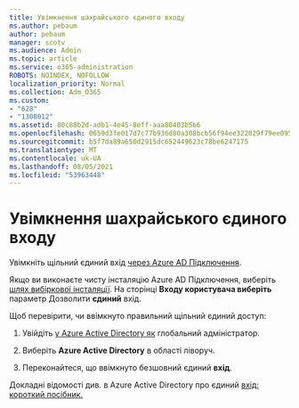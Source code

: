 ```yaml
---
title: Увімкнення шахрайського єдиного входу
ms.author: pebaum
author: pebaum
manager: scotv
ms.audience: Admin
ms.topic: article
ms.service: o365-administration
ROBOTS: NOINDEX, NOFOLLOW
localization_priority: Normal
ms.collection: Adm_O365
ms.custom:
- "628"
- "1300012"
ms.assetid: 80c88b2d-adb1-4e45-8eff-aaa80403b5b6
ms.openlocfilehash: 0659d3fe017d7c77b936d80a308bcb56f94ee322029f79ee095ebeec0b8ea7c1
ms.sourcegitcommit: b5f7da89a650d2915dc652449623c78be6247175
ms.translationtype: MT
ms.contentlocale: uk-UA
ms.lasthandoff: 08/05/2021
ms.locfileid: "53963448"
---
```

# <a name="how-to-enable-seamless-sso"></a>Увімкнення шахрайського єдиного входу

Увімкніть щільний єдиний вхід [через Azure AD Підключення](https://docs.microsoft.com/azure/active-directory/connect/active-directory-aadconnect).
  
Якщо ви виконаєте чисту інсталяцію Azure AD Підключення, виберіть [шлях вибіркової інсталяції](https://docs.microsoft.com/azure/active-directory/connect/active-directory-aadconnect-get-started-custom). На сторінці **Входу користувача виберіть** параметр Дозволити **єдиний** вхід.
  
Щоб перевірити, чи ввімкнуто правильний щільний єдиний доступ:
  
1. Увійдіть [у Azure Active Directory як](https://aad.portal.azure.com) глобальний адміністратор.

2. Виберіть **Azure Active Directory** в області ліворуч.

3. Переконайтеся, що ввімкнуто безшовний єдиний **вхід**.

Докладні відомості див. в Azure Active Directory про єдиний [вхід: короткий посібник.](https://docs.microsoft.com/azure/active-directory/connect/active-directory-aadconnect-sso-quick-start)
  